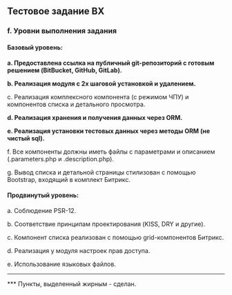 ## Тестовое задание BX
### f. Уровни выполнения задания
#### Базовый уровень:
__a. Предоставлена ссылка на публичный git-репозиторий с готовым решением (BitBucket, GitHub, GitLab).__

__b. Реализация модуля с 2х шаговой установкой и удалением.__

c. Реализация комплексного компонента (с режимом ЧПУ) и компонентов списка и детального просмотра.

__d. Реализация хранения и получения данных через ORM.__

__e. Реализация установки тестовых данных через методы ORM (не чистый sql).__

f. Все компоненты должны иметь файлы с параметрами и описанием (.parameters.php и .description.php).

g. Вывод списка и детальной страницы стилизован с помощью Bootstrap, входящий в комплект Битрикс.

#### Продвинутый уровень:

a. Соблюдение PSR-12.

b. Соответствие принципам проектирования (KISS, DRY и другие).

c. Компонент списка реализован с помощью grid-компонентов Битрикс.

d. Реализация у модуля настроек прав доступа.

e. Использование языковых файлов.

--------
*** Пункты, выделенный жирным - сделан. 